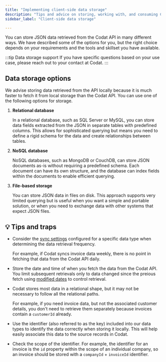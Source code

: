 ```yaml
---
title: "Implementing client-side data storage"
description: "Tips and advice on storing, working with, and consuming Codat data"
sidebar_label: "Client-side data storage"

---
```

You can store JSON data retrieved from the Codat API in many different ways. We have described some of the options for you, but the right choice depends on your requirements and the tools and skillset you have available.

:::tip Data storage support
If you have specific questions based on your use case, please reach out to your contact at Codat.
:::

## Data storage options

We advise storing data retrieved from the API locally because it is much faster to fetch it from local storage than the Codat API. You can use one of the following options for storage.

1. **Relational database**

   In a relational database, such as SQL Server or MySQL, you can store data fields extracted from the JSON in separate tables with predefined columns. This allows for sophisticated querying but means you need to define a rigid schema for the data and create relationships between tables. 

2. **NoSQL database**

   NoSQL databases, such as MongoDB or CouchDB, can store JSON documents as-is without requiring a predefined schema. Each document can have its own structure, and the database can index fields within the documents to enable efficient querying.

3. **File-based storage**
   
   You can store JSON data in files on disk. This approach supports very limited querying but is useful when you want a simple and portable solution, or when you need to exchange data with other systems that expect JSON files.

## 💡 Tips and traps

* Consider the [sync settings](/core-concepts/data-type-settings) configured for a specific data type when determining the data retrieval frequency. 

  For example, if Codat syncs invoice data weekly, there is no point in fetching that data from the Codat API daily. 

* Store the date and time of when you fetch the data from the Codat API. You limit subsequent retrievals only to data changed since the preious fetch using [modified dates](/using-the-api/modified-dates) to control retrieval.

* Codat stores most data in a relational shape, but it may not be necessary to follow all the relational paths. 

  For example, if you need invoice data, but not the associated customer details, you don't need to retrieve them separately because invoices contain a `customerId` already.

* Use the identifier (also referred to as the key) included into our data types to identify the data correctly when storing it locally. This will help easily associate this data to the source records in Codat. 

* Check the scope of the identifier. For example, the identifier for an invoice is the `id` property within the scope of an individual company, so an invoice should be stored with a `companyId` + `invoiceId` identifier.

